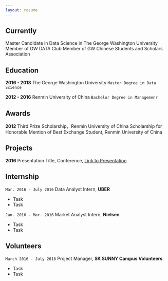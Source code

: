 ```yaml
---
layout: resume
---
```

## Currently

Master Candidate in Data Science in The George Washington University
Member of GW DATA Club
Member of GW Chinese Students and Scholars Association

## Education

__2016 - 2018__
The George Washington University
`Master Degree in Data Science`

__2012 - 2016__
Renmin University of China
`Bachelor Degree in Managemenr`

## Awards
__2012__
Third Prize Scholarship，Renmin University of China
Scholarship for Honorable Mention of Best Exchange Student, Renmin University of China

## Projects

__2016__
Presentation Title, Conference, <a href="http://MyWebsite.tld/presentation1">Link to Presentation</a>


## Internship

`Mar. 2016 - July 2016`
Data Analyst Intern, __UBER__ 

- Task
- Task

`Jan. 2016 - Mar. 2016`
Market Analyst Intern, __Nielsen__ 

- Task
- Task

## Volunteers

`March 2016 - July 2016`
Project Manager, __SK SUNNY Campus Volunteers__

- Task
- Task


<!-- ### Footer

Last updated: May 2013 -->


